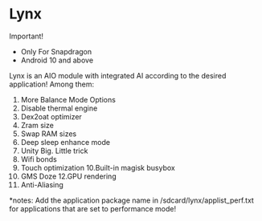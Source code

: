 # Lynx

Important!
- Only For Snapdragon
- Android 10 and above

Lynx is an AIO module with integrated AI according to the desired application! Among them:
1. More Balance Mode Options
2. Disable thermal engine
3. Dex2oat optimizer
4. Zram size
5. Swap RAM sizes
6. Deep sleep enhance mode
7. Unity Big. Little trick
8. Wifi bonds
9. Touch optimization
10.Built-in magisk busybox
11. GMS Doze
12.GPU rendering
13. Anti-Aliasing

*notes:
Add the application package name in  /sdcard/lynx/applist_perf.txt  for applications that are set to performance mode!
